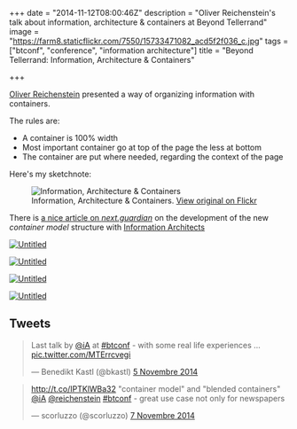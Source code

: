 +++
date = "2014-11-12T08:00:46Z"
description = "Oliver Reichenstein's talk about information, architecture & containers at Beyond Tellerrand"
image = "https://farm8.staticflickr.com/7550/15733471082_acd5f2f036_c.jpg"
tags = ["btconf", "conference", "information architecture"]
title = "Beyond Tellerrand: Information, Architecture & Containers"

+++

[Oliver Reichenstein](https://twitter.com/reichenstein) presented a way of organizing information with containers.

The rules are:

  - A container is 100% width
  - Most important container go at top of the page the less at bottom
  - The container are put where needed, regarding the context of the page

Here's my sketchnote:

<figure>
  <img src="https://farm8.staticflickr.com/7520/15151587383_14a87d3374_c.jpg" alt="Information, Architecture & Containers">
  <figcaption>
    Information, Architecture & Containers. <a href="https://www.flickr.com/photos/alienlebarge/15151587383">View original on Flickr</a>
  </figcaption>
</figure>

There is [a nice article on *next.guardian*](http://next.theguardian.com/blog/container-model-blended-content/) on the development of the new _container model_ structure with [Information Architects](https://ia.net)

<a href="https://www.flickr.com/photos/alienlebarge/15733469982" title="Untitled by Cédric Aellen, on Flickr"><img src="https://farm4.staticflickr.com/3956/15733469982_86bf8f50f9_c.jpg" alt="Untitled"></a>

<a href="https://www.flickr.com/photos/alienlebarge/15547078070" title="Untitled by Cédric Aellen, on Flickr"><img src="https://farm8.staticflickr.com/7508/15547078070_b3ba4f9462_c.jpg" alt="Untitled"></a>

<a href="https://www.flickr.com/photos/alienlebarge/15733463812" title="Untitled by Cédric Aellen, on Flickr"><img src="https://farm4.staticflickr.com/3950/15733463812_78b7a0619a_c.jpg" alt="Untitled"></a>

<a href="https://www.flickr.com/photos/alienlebarge/15733466502" title="Untitled by Cédric Aellen, on Flickr"><img src="https://farm4.staticflickr.com/3947/15733466502_64e66d3309_c.jpg" alt="Untitled"></a>

## Tweets

<blockquote class="twitter-tweet" lang="fr"><p>Last talk by <a href="https://twitter.com/iA">@iA</a> at <a href="https://twitter.com/hashtag/btconf?src=hash">#btconf</a> - with some real life experiences … <a href="http://t.co/MTErrcvegi">pic.twitter.com/MTErrcvegi</a></p>&mdash; Benedikt Kastl (@bkastl) <a href="https://twitter.com/bkastl/status/530036591214227456">5 Novembre 2014</a></blockquote> <script async src="//platform.twitter.com/widgets.js" charset="utf-8"></script>

<blockquote class="twitter-tweet" lang="fr"><p><a href="http://t.co/IPTKlWBa32">http://t.co/IPTKlWBa32</a> &quot;container model&quot; and &quot;blended containers&quot; <a href="https://twitter.com/iA">@iA</a> <a href="https://twitter.com/reichenstein">@reichenstein</a> <a href="https://twitter.com/hashtag/btconf?src=hash">#btconf</a> - great use case not only for newspapers</p>&mdash; scorluzzo (@scorluzzo) <a href="https://twitter.com/scorluzzo/status/530690806278262785">7 Novembre 2014</a></blockquote> <script async src="//platform.twitter.com/widgets.js" charset="utf-8"></script>
